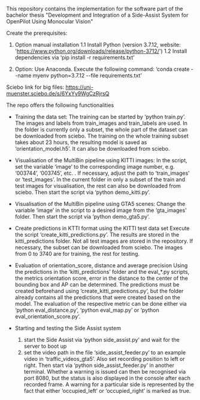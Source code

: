 This repository contains the implementation for the software part of the bachelor thesis "Development and Integration of a Side-Assist System for OpenPilot Using Monocular Vision"

Create the prerequisites:

1. Option manual installation
    1.1 Install Python (version 3.7.12, website: 'https://www.python.org/downloads/release/python-3712/')
    1.2 Install dependencies via ‘pip install -r requirements.txt’

2. Option: Use Anaconda. Execute the following command:
    ‘conda create --name myenv python=3.7.12 --file requirements.txt’

Sciebo link for big files: https://uni-muenster.sciebo.de/s/6YxYy9WgCzRjrsQ

The repo offers the following functionalities
- Training the data set:
    The training can be started by ‘python train.py’. The images and labels from train_images and train_labels are used. In the folder is currently only a subset, the whole part of the dataset can be downloaded from sciebo. The training on the whole training subset takes about 23 hours, the resulting model is saved as ‘orientation_model.h5’. It can also be downloaded from sciebo.

- Visualisation of the MultiBin pipeline using KITTI images:
    In the script, set the variable ‘image’ to the corresponding image number, e.g. ‘003744’, ‘003745’, etc. . If necessary, adjust the path to ‘train_images’ or ‘test_images’. In the current folder in only a subset of the train and test images for visualisation, the rest can also be downloaded from sciebo. Then start the script via ‘python demo_kitti.py’.

- Visualisation of the MultiBin pipeline using GTA5 scenes:
    Change the variable ‘image’ in the script to a desired image from the ‘gta_images’ folder. Then start the script via ‘python demo_gta5.py’.

- Create predictions in KTTI format using the KITTI test data set
    Execute the script ‘create_kitti_predictions.py’. The results are stored in the kitti_predictions folder. Not all test images are stored in the repository. If necessary, the subset can be downloaded from sciebo. The images from 0 to 3740 are for training, the rest for testing.

- Evaluation of orientation_score, distance and average precision
    Using the predictions in the ‘kitti_predictions’ folder and the eval_*.py scripts, the metrics orientation score, error in the distance to the center of the bounding box and AP can be determined. The predictions must be created beforehand using ‘create_kitti_predictions.py’, but the folder already contains all the predictions that were created based on the model. The evaluation of the respective metric can be done either via ‘python eval_distance.py’, ‘python eval_map.py’ or ‘python eval_orientation_score.py’.

- Starting and testing the Side Assist system
    1. start the Side Assist via ‘python side_assist.py’ and wait for the server to boot up
    2. set the video path in the file ‘side_assist_feeder.py’ to an example video in ‘traffic_videos_gta5’. Also set recording position to left or right. Then start via ‘python side_assist_feeder.py’ in another terminal. Whether a warning is issued can then be recognised via port 8080, but the status is also displayed in the console after each recorded frame. A warning for a particular side is represented by the fact that either ‘occupied_left’ or ‘occupied_right’ is marked as true.